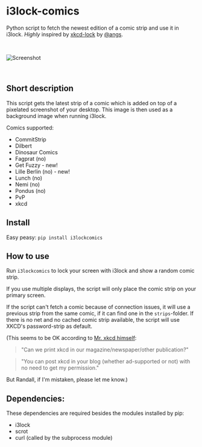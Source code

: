 # i3lock-comics
Python script to fetch the newest edition of a comic strip and use it in i3lock. *Highly* inspired by [xkcd-lock](https://github.com/angs/xkcd-lock) by [@angs](https://github.com/angs).

&nbsp;

![Screenshot](https://cloud.githubusercontent.com/assets/265139/21699961/50057f3a-d39e-11e6-9825-b7f561e9cc14.png)

&nbsp;

## Short description

This script gets the latest strip of a comic which is added on top of a pixelated screenshot of your desktop. This image is then used as a background image when running i3lock.

Comics supported:

- CommitStrip
- Dilbert
- Dinosaur Comics
- Fagprat (no)
- Get Fuzzy - new!
- Lille Berlin (no) - new!
- Lunch (no)
- Nemi (no)
- Pondus (no)
- PvP
- xkcd


## Install

Easy peasy: `pip install i3lockcomics`


## How to use

Run `i3lockcomics` to lock your screen with i3lock and show a random comic strip.

If you use multiple displays, the script will only place the comic strip on your primary screen.

If the script can't fetch a comic because of connection issues, it will use a previous strip from the same comic, if it can find one in the `strips`-folder.
If there is no net and no cached comic strip available, the script will use XKCD's password-strip as default.

(This seems to be OK according to [Mr. xkcd himself](https://xkcd.com/about):
>"Can we print xkcd in our magazine/newspaper/other publication?"

>"You can post xkcd in your blog (whether ad-supported or not) with no need to get my permission."

But Randall, if I'm mistaken, please let me know.)


## Dependencies:

These dependencies are required besides the modules installed by pip:

- i3lock
- scrot
- curl (called by the subprocess module)